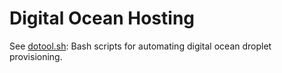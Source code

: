 # Digital Ocean Hosting

See [dotool.sh](./dotool.sh): Bash scripts for automating digital ocean 
droplet provisioning.
